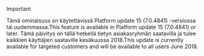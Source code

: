 > [!IMPORTANT]
> <span data-ttu-id="dacb5-101">Tämä ominaisuus on käytettävissä Platform update 15 (7.0.4841) -versiossa tai uudemmassa.</span><span class="sxs-lookup"><span data-stu-id="dacb5-101">This feature is available in Platform update 15 (7.0.4841) or later.</span></span> <span data-ttu-id="dacb5-102">Tämä päivitys on tällä hetkellä tietyn asiakasryhmän saatavilla ja tulee kaikkien käyttäjien saataville kesäkuussa 2018.</span><span class="sxs-lookup"><span data-stu-id="dacb5-102">This update is currently available for targeted customers and will be available to all users June 2018.</span></span>
